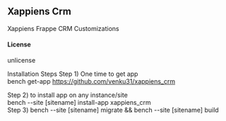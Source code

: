## Xappiens Crm

Xappiens
Frappe CRM Customizations
#### License

unlicense

Installation Steps
Step 1) One time to get app<br>
bench get-app https://github.com/venku31/xappiens_crm<br>

Step 2) to install app on any instance/site<br>
bench --site [sitename] install-app xappiens_crm<br>
Step 3) bench --site [sitename] migrate && bench --site [sitename] build